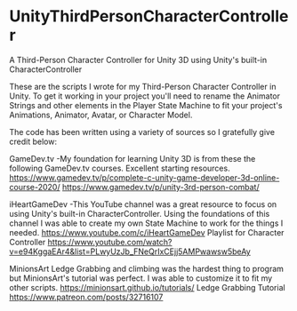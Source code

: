 # UnityThirdPersonCharacterController
A Third-Person Character Controller for Unity 3D using Unity's built-in CharacterController

These are the scripts I wrote for my Third-Person Character Controller in Unity.
To get it working in your project you'll need to rename the Animator Strings and other elements in the Player State Machine to fit your project's Animations, Animator, Avatar, or Character Model.

The code has been written using a variety of sources so I gratefully give credit below:

GameDev.tv
-My foundation for learning Unity 3D is from these the following GameDev.tv courses. Excellent starting resources.
https://www.gamedev.tv/p/complete-c-unity-game-developer-3d-online-course-2020/
https://www.gamedev.tv/p/unity-3rd-person-combat/

iHeartGameDev
-This YouTube channel was a great resource to focus on using Unity's built-in CharacterController. Using the foundations of this channel I was able to create my own State Machine to work for the things I needed.
https://www.youtube.com/c/iHeartGameDev
Playlist for Character Controller
https://www.youtube.com/watch?v=e94KggaEAr4&list=PLwyUzJb_FNeQrIxCEjj5AMPwawsw5beAy

MinionsArt
Ledge Grabbing and climbing was the hardest thing to program but MinionsArt's tutorial was perfect. I was able to customize it to fit my other scripts.
https://minionsart.github.io/tutorials/
Ledge Grabbing Tutorial
https://www.patreon.com/posts/32716107
